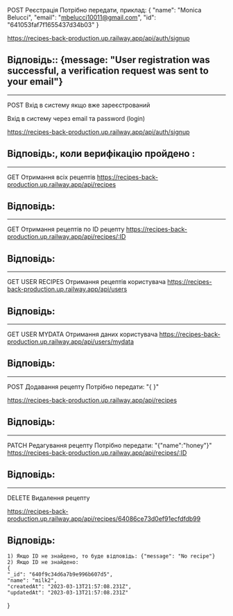 POST Реєстрація
Потрібно передати, приклад: {
"name": "Monica Belucci",
"email": "mbelucci10011@gmail.com",
"id": "641053faf7f1655437d34b03"
}

https://recipes-back-production.up.railway.app/api/auth/signup

## Відповідь:: {message: "User registration was successful, a verification request was sent to your email"}

---

POST Вхід в систему якщо вже зареєстрований

Вхід в систему через email та password (login)

https://recipes-back-production.up.railway.app/api/auth/signup

## Відповідь:, коли верифікацію пройдено :

---

GET Отримання всіх рецептів
https://recipes-back-production.up.railway.app/api/recipes

## Відповідь:

---

GET Отримання рецептів по ID рецепту
https://recipes-back-production.up.railway.app/api/recipes/:ID

## Відповідь:

---

GET USER RECIPES Отримання рецептів користувача
https://recipes-back-production.up.railway.app/api/users

## Відповідь:

---

GET USER MYDATA Отримання даних користувача
https://recipes-back-production.up.railway.app/api/users/mydata

## Відповідь:

---

POST Додавання рецепту
Потрібно передати: "{ }"

https://recipes-back-production.up.railway.app/api/recipes

## Відповідь:

---

PATCH Редагування рецепту
Потрібно передати: "{"name":"honey"}"
https://recipes-back-production.up.railway.app/api/recipes/:ID

## Відповідь:

---

DELETE Видалення рецепту

https://recipes-back-production.up.railway.app/api/recipes/64086ce73d0ef91ecfdfdb99

## Відповідь:

    1) Якщо ID не знайдено, то буде відповідь: {"message": "No recipe"}
    2) Якщо ID не знайдено:
    {
    "_id": "640f9c34d6a7b9e996b607d5",
    "name": "milk2",
    "createdAt": "2023-03-13T21:57:08.231Z",
    "updatedAt": "2023-03-13T21:57:08.231Z"

}
